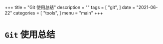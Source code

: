 +++
title = "Git 使用总结"
description = ""
tags = [
    "git",
]
date = "2021-06-22"
categories = [
    "tools",
]
menu = "main"
+++

# `Git` 使用总结


